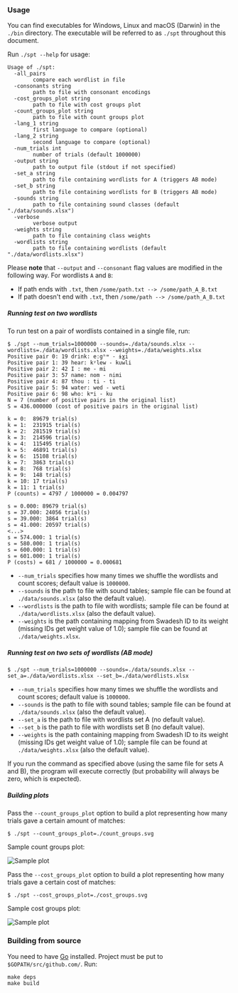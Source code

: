### Usage

You can find executables for Windows, Linux and macOS (Darwin) in the `./bin` directory. The executable will be referred to as `./spt` throughout this document. 

Run `./spt --help` for usage:

```
Usage of ./spt:
  -all_pairs
    	compare each wordlist in file
  -consonants string
    	path to file with consonant encodings
  -cost_groups_plot string
    	path to file with cost groups plot
  -count_groups_plot string
    	path to file with count groups plot
  -lang_1 string
    	first language to compare (optional)
  -lang_2 string
    	second language to compare (optional)
  -num_trials int
    	number of trials (default 1000000)
  -output string
    	path to output file (stdout if not specified)
  -set_a string
    	path to file containing wordlists for A (triggers AB mode)
  -set_b string
    	path to file containing wordlists for B (triggers AB mode)
  -sounds string
    	path to file containing sound classes (default "./data/sounds.xlsx")
  -verbose
    	verbose output
  -weights string
    	path to file containing class weights
  -wordlists string
    	path to file containing wordlists (default "./data/wordlists.xlsx")
```

Please **note** that `--output` and `--consonant` flag values are modified in the following way. For wordlists `A` and `B`:

* If path ends with `.txt`, then `/some/path.txt --> /some/path_A_B.txt`
* If path doesn't end with `.txt`, then `/some/path --> /some/path_A_B.txt`

##### Running test on two wordlists

To run test on a pair of wordlists contained in a single file, run:

```
$ ./spt --num_trials=1000000 --sounds=./data/sounds.xlsx --wordlists=./data/wordlists.xlsx --weights=./data/weights.xlsx
Positive pair 0: 19 drink: eːgʰʷ - ɨɣi
Positive pair 1: 39 hear: kʸlew - kuwli
Positive pair 2: 42 I : me - mi
Positive pair 3: 57 name: nom - nimi
Positive pair 4: 87 thou : ti - ti
Positive pair 5: 94 water: wed - weti
Positive pair 6: 98 who: kʷi - ku
N = 7 (number of positive pairs in the original list)
S = 436.000000 (cost of positive pairs in the original list)

k = 0:	89679 trial(s)
k = 1:	231915 trial(s)
k = 2:	281519 trial(s)
k = 3:	214596 trial(s)
k = 4:	115495 trial(s)
k = 5:	46891 trial(s)
k = 6:	15108 trial(s)
k = 7:	3863 trial(s)
k = 8:	768 trial(s)
k = 9:	148 trial(s)
k = 10:	17 trial(s)
k = 11:	1 trial(s)
P (counts) = 4797 / 1000000 = 0.004797

s = 0.000: 89679 trial(s)
s = 37.000: 24056 trial(s)
s = 39.000: 3864 trial(s)
s = 41.000: 20597 trial(s)
<...>
s = 574.000: 1 trial(s)
s = 580.000: 1 trial(s)
s = 600.000: 1 trial(s)
s = 601.000: 1 trial(s)
P (costs) = 681 / 1000000 = 0.000681
```

* `--num_trials` specifies how many times we shuffle the wordlists and count scores; default value is `1000000`.
* `--sounds` is the path to file with sound tables; sample file can be found at `./data/sounds.xlsx` (also the default value).
* `--wordlists` is the path to file with wordlists; sample file can be found at `./data/wordlists.xlsx` (also the default value).
* `--weights` is the path containing mapping from Swadesh ID to its weight (missing IDs get weight value of 1.0); sample file can be found at `./data/weights.xlsx`.

##### Running test on two sets of wordlists (AB mode)

```
$ ./spt --num_trials=1000000 --sounds=./data/sounds.xlsx --set_a=./data/wordlists.xlsx --set_b=./data/wordlists.xlsx
```

* `--num_trials` specifies how many times we shuffle the wordlists and count scores; default value is `1000000`.
* `--sounds` is the path to file with sound tables; sample file can be found at `./data/sounds.xlsx` (also the default value).
* `--set_a` is the path to file with wordlists set A (no default value).
* `--set_b` is the path to file with wordlists set B (no default value).
* `--weights` is the path containing mapping from Swadesh ID to its weight (missing IDs get weight value of 1.0); sample file can be found at `./data/weights.xlsx` (also the default value).

If you run the command as specified above (using the same file for sets A and B), the program will execute correctly (but probability will always be zero, which is expected).

##### Building plots

Pass the `--count_groups_plot` option to build a plot representing how many trials gave a certain amount of matches:

```
$ ./spt --count_groups_plot=./count_groups.svg
``` 

Sample count groups plot:

![Sample plot](https://github.com/oopcode/starling-permutation-test/blob/master/count_groups.svg)

Pass the `--cost_groups_plot` option to build a plot representing how many trials gave a certain cost of matches:

```
$ ./spt --cost_groups_plot=./cost_groups.svg
``` 

Sample cost groups plot:

![Sample plot](https://github.com/oopcode/starling-permutation-test/blob/master/cost_groups.svg)

### Building from source

You need to have [Go](https://golang.org/doc/install) installed. Project must be put to `$GOPATH/src/github.com/`. Run:

```
make deps
make build
```